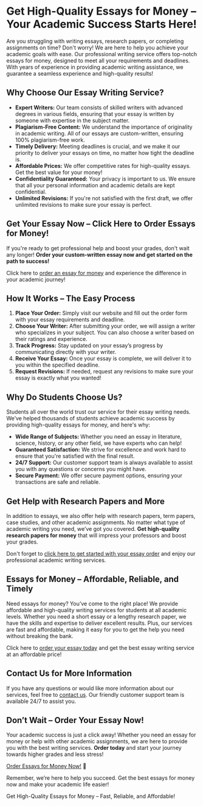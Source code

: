<h1>Get High-Quality Essays for Money – Your Academic Success Starts Here!</h1>

<p>Are you struggling with writing essays, research papers, or completing assignments on time? Don't worry! We are here to help you achieve your academic goals with ease. Our professional writing service offers top-notch essays for money, designed to meet all your requirements and deadlines. With years of experience in providing academic writing assistance, we guarantee a seamless experience and high-quality results!</p>

<h2>Why Choose Our Essay Writing Service?</h2>

<ul>
  <li><strong>Expert Writers:</strong> Our team consists of skilled writers with advanced degrees in various fields, ensuring that your essay is written by someone with expertise in the subject matter.</li>
  <li><strong>Plagiarism-Free Content:</strong> We understand the importance of originality in academic writing. All of our essays are custom-written, ensuring 100% plagiarism-free work.</li>
  <li><strong>Timely Delivery:</strong> Meeting deadlines is crucial, and we make it our priority to deliver your essays on time, no matter how tight the deadline is.</li>
  <li><strong>Affordable Prices:</strong> We offer competitive rates for high-quality essays. Get the best value for your money!</li>
  <li><strong>Confidentiality Guaranteed:</strong> Your privacy is important to us. We ensure that all your personal information and academic details are kept confidential.</li>
  <li><strong>Unlimited Revisions:</strong> If you're not satisfied with the first draft, we offer unlimited revisions to make sure your essay is perfect.</li>
</ul>

<h2>Get Your Essay Now – Click Here to Order Essays for Money!</h2>

<p>If you're ready to get professional help and boost your grades, don't wait any longer! <strong>Order your custom-written essay now and get started on the path to success!</strong></p>

<p>Click here to <a href="https://tinyurl.com/topessay?keyword=essays+for+money">order an essay for money</a> and experience the difference in your academic journey!</p>

<h2>How It Works – The Easy Process</h2>

<ol>
  <li><strong>Place Your Order:</strong> Simply visit our website and fill out the order form with your essay requirements and deadline.</li>
  <li><strong>Choose Your Writer:</strong> After submitting your order, we will assign a writer who specializes in your subject. You can also choose a writer based on their ratings and experience.</li>
  <li><strong>Track Progress:</strong> Stay updated on your essay’s progress by communicating directly with your writer.</li>
  <li><strong>Receive Your Essay:</strong> Once your essay is complete, we will deliver it to you within the specified deadline.</li>
  <li><strong>Request Revisions:</strong> If needed, request any revisions to make sure your essay is exactly what you wanted!</li>
</ol>

<h2>Why Do Students Choose Us?</h2>

<p>Students all over the world trust our service for their essay writing needs. We’ve helped thousands of students achieve academic success by providing high-quality essays for money, and here's why:</p>

<ul>
  <li><strong>Wide Range of Subjects:</strong> Whether you need an essay in literature, science, history, or any other field, we have experts who can help!</li>
  <li><strong>Guaranteed Satisfaction:</strong> We strive for excellence and work hard to ensure that you're satisfied with the final result.</li>
  <li><strong>24/7 Support:</strong> Our customer support team is always available to assist you with any questions or concerns you might have.</li>
  <li><strong>Secure Payment:</strong> We offer secure payment options, ensuring your transactions are safe and reliable.</li>
</ul>

<h2>Get Help with Research Papers and More</h2>

<p>In addition to essays, we also offer help with research papers, term papers, case studies, and other academic assignments. No matter what type of academic writing you need, we’ve got you covered. <strong>Get high-quality research papers for money</strong> that will impress your professors and boost your grades.</p>

<p>Don't forget to <a href="https://tinyurl.com/topessay?keyword=essays+for+money">click here to get started with your essay order</a> and enjoy our professional academic writing services.</p>

<h2>Essays for Money – Affordable, Reliable, and Timely</h2>

<p>Need essays for money? You’ve come to the right place! We provide affordable and high-quality writing services for students at all academic levels. Whether you need a short essay or a lengthy research paper, we have the skills and expertise to deliver excellent results. Plus, our services are fast and affordable, making it easy for you to get the help you need without breaking the bank.</p>

<p>Click here to <a href="https://tinyurl.com/topessay?keyword=essays+for+money">order your essay today</a> and get the best essay writing service at an affordable price!</p>

<h2>Contact Us for More Information</h2>

<p>If you have any questions or would like more information about our services, feel free to <a href="https://tinyurl.com/topessay?keyword=essays+for+money">contact us</a>. Our friendly customer support team is available 24/7 to assist you.</p>

<h2>Don’t Wait – Order Your Essay Now!</h2>

<p>Your academic success is just a click away! Whether you need an essay for money or help with other academic assignments, we are here to provide you with the best writing services. <strong>Order today</strong> and start your journey towards higher grades and less stress!</p>

<p><a href="https://tinyurl.com/topessay?keyword=essays+for+money">Order Essays for Money Now!</a> 🚀</p>

<p>Remember, we’re here to help you succeed. Get the best essays for money now and make your academic life easier!</p>
Get High-Quality Essays for Money – Fast, Reliable, and Affordable!
